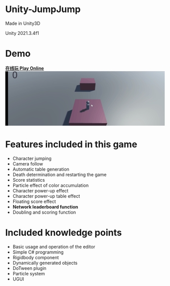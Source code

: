 # Unity-JumpJump
Made in Unity3D

Unity 2021.3.4f1

Demo
===
**[在线玩 Play Online](https://github.com/chenruid/Jump-Jump/tree/main/webgldemo)**  
![](https://github.com/chenruid/Jump-Jump/blob/main/demo.gif)


Features included in this game
===
- Character jumping
- Camera follow
- Automatic table generation
- Death determination and restarting the game
- Score statistics
- Particle effect of color accumulation
- Character power-up effect
- Character power-up table effect
- Floating score effect
- **Network leaderboard function**
- Doubling and scoring function

Included knowledge points
===
- Basic usage and operation of the editor
- Simple C# programming
- Rigidbody component
- Dynamically generated objects
- DoTween plugin
- Particle system
- UGUI
